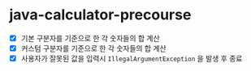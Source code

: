 # java-calculator-precourse
- [x] 기본 구분자를 기준으로 한 각 숫자들의 합 계산
- [x] 커스텀 구분자를 기준으로 한 각 숫자들의 합 계산
- [x] 사용자가 잘못된 값을 입력시 `IllegalArgumentException` 을 발생 후 종료